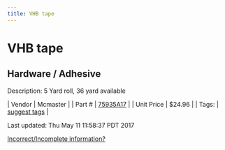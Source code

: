 ```yaml
---
title: VHB tape
---
```


# VHB tape
## Hardware / Adhesive
Description: 	5 Yard roll, 36 yard available 

| Vendor | Mcmaster | 
| Part # | [75935A17](https://www.mcmaster.com/#75935A17) | 
| Unit Price | $24.96 | 
| Tags: | [suggest tags](https://docs.google.com/forms/d/e/1FAIpQLSeWyY8v3RgOty-MyWmh9U0iivNYN_molChYyS-0U-o-kOAv_g/viewform) | 

Last updated: Thu May 11 11:58:37 PDT 2017

 [Incorrect/Incomplete information?](https://docs.google.com/forms/d/e/1FAIpQLSeWyY8v3RgOty-MyWmh9U0iivNYN_molChYyS-0U-o-kOAv_g/viewform)